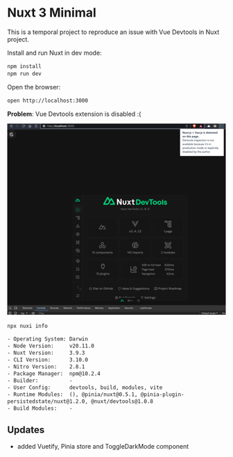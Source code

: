# Nuxt 3 Minimal

This is a temporal project to reproduce an issue with Vue Devtools in Nuxt project.

Install and run Nuxt in dev mode:

```bash
npm install
npm run dev
```

Open the browser:

```bash
open http://localhost:3000
```

**Problem**: Vue Devtools extension is disabled :(

![screenshot](./public/screenshot2.png)

```bash
npx nuxi info
```

```
- Operating System: Darwin
- Node Version:     v20.11.0
- Nuxt Version:     3.9.3
- CLI Version:      3.10.0
- Nitro Version:    2.8.1
- Package Manager:  npm@10.2.4
- Builder:          -
- User Config:      devtools, build, modules, vite
- Runtime Modules:  (), @pinia/nuxt@0.5.1, @pinia-plugin-persistedstate/nuxt@1.2.0, @nuxt/devtools@1.0.8
- Build Modules:    -
```

## Updates

* added Vuetify, Pinia store and ToggleDarkMode component
